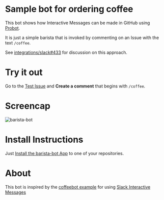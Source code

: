 # Sample bot for ordering coffee

This bot shows how Interactive Messages can be made in GitHub using [Probot](https://github.com/probot/probot).

It is just a simple barista that is invoked by commenting on an Issue with the text `/coffee`.

See [integrations/slack#433](https://github.com/integrations/slack/pull/433#issuecomment-371392146) for discussion on this approach.


# Try it out

Go to the [Test Issue](https://github.com/philschatz/barista-bot/issues/1) and **Create a comment** that begins with `/coffee`.

# Screencap

![barista-bot](https://user-images.githubusercontent.com/253202/37862009-8f46000e-2f1c-11e8-8020-a84bf304e697.gif)


# Install Instructions

Just [Install the barista-bot App](github.com/apps/barista-bot) to one of your repositories.


# About

This bot is inspired by the [coffeebot example](https://github.com/slackapi/sample-message-menus-node) for using [Slack Interactive Messages](https://api.slack.com/interactive-messages)
